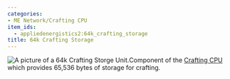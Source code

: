 ```yaml
---
categories:
- ME Network/Crafting CPU
item_ids:
  - appliedenergistics2:64k_crafting_storage
title: 64k Crafting Storage
---
```


![A picture of a 64k Crafting Storge
Unit.](../../../../public/assets/large/crafting64k.png)Component of the [Crafting
CPU](../../crafting-cpu.md) which provides 65,536 bytes of storage for
crafting.

<RecipeFor id="appliedenergistics2:64k_crafting_storage"/>
